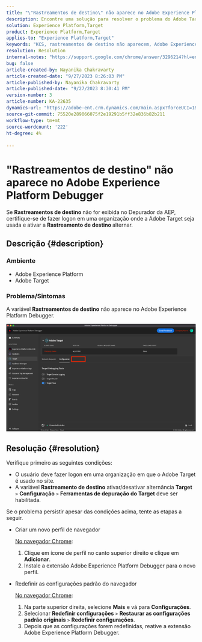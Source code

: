 ```yaml
---
title: "\"Rastreamentos de destino\" não aparece no Adobe Experience Platform Debugger"
description: Encontre uma solução para resolver o problema do Adobe Target em que "Rastreamentos de destino" não aparece no Depurador da AEP. Ative a opção "Rastreamentos de destino".
solution: Experience Platform,Target
product: Experience Platform,Target
applies-to: "Experience Platform,Target"
keywords: "KCS, rastreamentos de destino não aparecem, Adobe Experience Platform, Debugger"
resolution: Resolution
internal-notes: "https://support.google.com/chrome/answer/3296214?hl=en"
bug: false
article-created-by: Nayanika Chakravarty
article-created-date: "9/27/2023 8:26:03 PM"
article-published-by: Nayanika Chakravarty
article-published-date: "9/27/2023 8:30:41 PM"
version-number: 3
article-number: KA-22635
dynamics-url: "https://adobe-ent.crm.dynamics.com/main.aspx?forceUCI=1&pagetype=entityrecord&etn=knowledgearticle&id=b9402013-745d-ee11-be6f-6045bd006149"
source-git-commit: 75520e289066075f2e19291b5ff32e836b82b211
workflow-type: tm+mt
source-wordcount: '222'
ht-degree: 4%

---
```


# &quot;Rastreamentos de destino&quot; não aparece no Adobe Experience Platform Debugger


Se <b>Rastreamentos de destino </b>não for exibida no Depurador da AEP, certifique-se de fazer logon em uma organização onde a Adobe Target seja usada e ativar a <b>Rastreamento de destino </b>alternar.

## Descrição {#description}


### Ambiente

- Adobe Experience Platform
- Adobe Target


### Problema/Sintomas

A variável <b>Rastreamentos de destino</b> não aparece no Adobe Experience Platform Debugger.

![](assets/___2a9537b2-745d-ee11-be6f-6045bd006149___.png)


## Resolução {#resolution}


Verifique primeiro as seguintes condições:

- O usuário deve fazer logon em uma organização em que o Adobe Target é usado no site.
- A variável <b>Rastreamento de destino</b> ativar/desativar alternância <b>Target</b> `>`  <b>Configuração</b> `>`  <b>Ferramentas de depuração do Target</b> deve ser habilitada.


Se o problema persistir apesar das condições acima, tente as etapas a seguir.

- Criar um novo perfil de navegador

  <u>No navegador Chrome</u>:

   1. Clique em ícone de perfil no canto superior direito e clique em <b>Adicionar</b>.
   2. Instale a extensão Adobe Experience Platform Debugger para o novo perfil.
- Redefinir as configurações padrão do navegador

  <u>No navegador Chrome</u>:

   1. Na parte superior direita, selecione <b>Mais</b> e vá para <b>Configurações</b>.
   2. Selecionar <b>Redefinir configurações</b> `>`  <b>Restaurar as configurações padrão originais</b> `>`  <b>Redefinir configurações</b>.
   3. Depois que as configurações forem redefinidas, reative a extensão Adobe Experience Platform Debugger.

